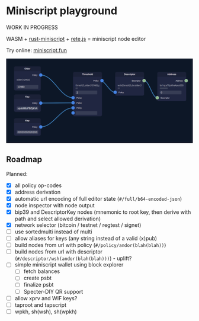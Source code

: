 # Miniscript playground

WORK IN PROGRESS

WASM + [rust-miniscript](https://github.com/rust-bitcoin/rust-miniscript) + [rete.js](https://github.com/retejs/rete) = miniscript node editor

Try online: [miniscript.fun](https://miniscript.fun)

![](screenshot.png)

## Roadmap

Planned:

- [x] all policy op-codes
- [x] address derivation
- [x] automatic url encoding of full editor state (`#/full/b64-encoded-json`)
- [x] node inspector with node output
- [x] bip39 and DescriptorKey nodes (mnemonic to root key, then derive with path and select allowed derivation)
- [x] network selector (bitcoin / testnet / regtest / signet)
- [ ] use sortedmulti instead of multi
- [ ] allow aliases for keys (any string instead of a valid (x)pub)
- [ ] build nodes from url with policy (`#/policy/andor(blah(blah))`)
- [ ] build nodes from url with descriptor (`#/descriptor/wsh(andor(blah(blah)))`) - uplift?
- [ ] simple miniscript wallet using block explorer
  - [ ] fetch balances
  - [ ] create psbt
  - [ ] finalize psbt
  - [ ] Specter-DIY QR support
- [ ] allow xprv and WIF keys?
- [ ] taproot and tapscript
- [ ] wpkh, sh(wsh), sh(wpkh)
